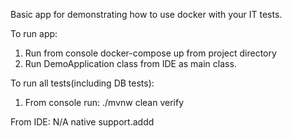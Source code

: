 Basic app for demonstrating how to use docker with your IT tests.

To run app:
1. Run from console docker-compose up from project directory
2. Run DemoApplication class from IDE as main class.

To run all tests(including DB tests):
1. From console run: ./mvnw clean verify

From IDE:
N/A native support.addd
